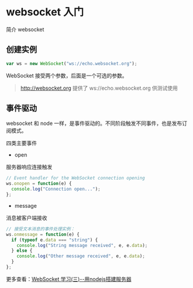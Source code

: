 # websocket 入门

简介 websocket

## 创建实例

```js
var ws = new WebSocket("ws://echo.websocket.org");
```

WebSocket 接受两个参数，后面是一个可选的参数。

> http://websocket.org 提供了 ws://echo.websocket.org 供测试使用

## 事件驱动

websocket 和 node 一样，是事件驱动的。不同阶段触发不同事件，也是发布订阅模式。

四类主要事件

- open

服务器响应连接触发

```js
// Event handler for the WebSocket connection opening
ws.onopen = function(e) {
  console.log("Connection open...");
};
```

- message

消息被客户端接收

```js
// 接受文本消息的事件处理实例：
ws.onmessage = function(e) {
  if (typeof e.data === "string") {
    console.log("String message received", e, e.data);
  } else {
    console.log("Other message received", e, e.data);
  }
};
```

更多查看：[WebSocket 学习(三)--用nodejs搭建服务器](https://www.cnblogs.com/stoneniqiu/p/5402311.html)
